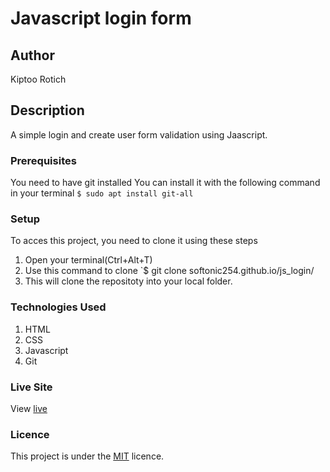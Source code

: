 # Javascript login form
## Author
Kiptoo Rotich
## Description
A simple login and create user form validation using Jaascript.
### Prerequisites
You need to have git installed
You can install it with the following command in your terminal
`$ sudo apt install git-all`
### Setup
To acces this project, you need to clone it using these steps
1. Open your terminal(Ctrl+Alt+T)
2. Use this command to clone `$ git clone softonic254.github.io/js_login/
3. This will clone the repositoty into your local folder.
### Technologies Used
1. HTML
2. CSS
5. Javascript
4. Git
### Live Site
View [live](https://softonic254.github.io/JS_login/)
### Licence
This project is under the  [MIT](LICENCE) licence.
